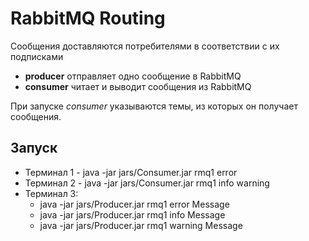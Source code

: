 # RabbitMQ Routing

Сообщения доставляются потребителями в соответствии с их подписками

* **producer** отправляет одно сообщение в RabbitMQ
* **consumer** читает и выводит сообщения из RabbitMQ

При запуске *consumer* указываются темы, из которых он получает сообщения.

## Запуск

* Терминал 1 - java -jar jars/Consumer.jar rmq1 error
* Терминал 2 - java -jar jars/Consumer.jar rmq1 info warning
* Терминал 3:
  * java -jar jars/Producer.jar rmq1 error Message
  * java -jar jars/Producer.jar rmq1 info Message
  * java -jar jars/Producer.jar rmq1 warning Message
